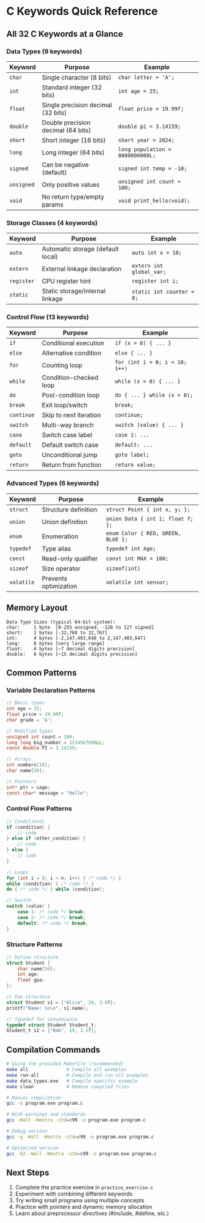 # C Keywords Quick Reference

## All 32 C Keywords at a Glance

### Data Types (9 keywords)
| Keyword | Purpose | Example |
|---------|---------|---------|
| `char` | Single character (8 bits) | `char letter = 'A';` |
| `int` | Standard integer (32 bits) | `int age = 25;` |
| `float` | Single precision decimal (32 bits) | `float price = 19.99f;` |
| `double` | Double precision decimal (64 bits) | `double pi = 3.14159;` |
| `short` | Short integer (16 bits) | `short year = 2024;` |
| `long` | Long integer (64 bits) | `long population = 8000000000L;` |
| `signed` | Can be negative (default) | `signed int temp = -10;` |
| `unsigned` | Only positive values | `unsigned int count = 100;` |
| `void` | No return type/empty params | `void print_hello(void);` |

### Storage Classes (4 keywords)
| Keyword | Purpose | Example |
|---------|---------|---------|
| `auto` | Automatic storage (default local) | `auto int x = 10;` |
| `extern` | External linkage declaration | `extern int global_var;` |
| `register` | CPU register hint | `register int i;` |
| `static` | Static storage/internal linkage | `static int counter = 0;` |

### Control Flow (13 keywords)
| Keyword | Purpose | Example |
|---------|---------|---------|
| `if` | Conditional execution | `if (x > 0) { ... }` |
| `else` | Alternative condition | `else { ... }` |
| `for` | Counting loop | `for (int i = 0; i < 10; i++)` |
| `while` | Condition-checked loop | `while (x > 0) { ... }` |
| `do` | Post-condition loop | `do { ... } while (x > 0);` |
| `break` | Exit loop/switch | `break;` |
| `continue` | Skip to next iteration | `continue;` |
| `switch` | Multi-way branch | `switch (value) { ... }` |
| `case` | Switch case label | `case 1: ...` |
| `default` | Default switch case | `default: ...` |
| `goto` | Unconditional jump | `goto label;` |
| `return` | Return from function | `return value;` |

### Advanced Types (6 keywords)
| Keyword | Purpose | Example |
|---------|---------|---------|
| `struct` | Structure definition | `struct Point { int x, y; };` |
| `union` | Union definition | `union Data { int i; float f; };` |
| `enum` | Enumeration | `enum Color { RED, GREEN, BLUE };` |
| `typedef` | Type alias | `typedef int Age;` |
| `const` | Read-only qualifier | `const int MAX = 100;` |
| `sizeof` | Size operator | `sizeof(int)` |
| `volatile` | Prevents optimization | `volatile int sensor;` |

## Memory Layout

```
Data Type Sizes (typical 64-bit system):
char:     1 byte  [0-255 unsigned, -128 to 127 signed]
short:    2 bytes [-32,768 to 32,767]
int:      4 bytes [-2,147,483,648 to 2,147,483,647]
long:     8 bytes [very large range]
float:    4 bytes [~7 decimal digits precision]
double:   8 bytes [~15 decimal digits precision]
```

## Common Patterns

### Variable Declaration Patterns
```c
// Basic types
int age = 25;
float price = 19.99f;
char grade = 'A';

// Modified types
unsigned int count = 100;
long long big_number = 1234567890LL;
const double PI = 3.14159;

// Arrays
int numbers[10];
char name[50];

// Pointers
int* ptr = &age;
const char* message = "Hello";
```

### Control Flow Patterns
```c
// Conditional
if (condition) {
    // code
} else if (other_condition) {
    // code
} else {
    // code
}

// Loops
for (int i = 0; i < n; i++) { /* code */ }
while (condition) { /* code */ }
do { /* code */ } while (condition);

// Switch
switch (value) {
    case 1: /* code */ break;
    case 2: /* code */ break;
    default: /* code */ break;
}
```

### Structure Patterns
```c
// Define structure
struct Student {
    char name[50];
    int age;
    float gpa;
};

// Use structure
struct Student s1 = {"Alice", 20, 3.8f};
printf("Name: %s\n", s1.name);

// Typedef for convenience
typedef struct Student Student_t;
Student_t s2 = {"Bob", 19, 3.5f};
```

## Compilation Commands

```bash
# Using the provided Makefile (recommended)
make all              # Compile all examples
make run-all          # Compile and run all examples
make data_types.exe   # Compile specific example
make clean            # Remove compiled files

# Manual compilation
gcc -o program.exe program.c

# With warnings and standards
gcc -Wall -Wextra -std=c99 -o program.exe program.c

# Debug version
gcc -g -Wall -Wextra -std=c99 -o program.exe program.c

# Optimized version
gcc -O2 -Wall -Wextra -std=c99 -o program.exe program.c
```

## Next Steps

1. Complete the practice exercise in `practice_exercise.c`
2. Experiment with combining different keywords
3. Try writing small programs using multiple concepts
4. Practice with pointers and dynamic memory allocation
5. Learn about preprocessor directives (#include, #define, etc.)
